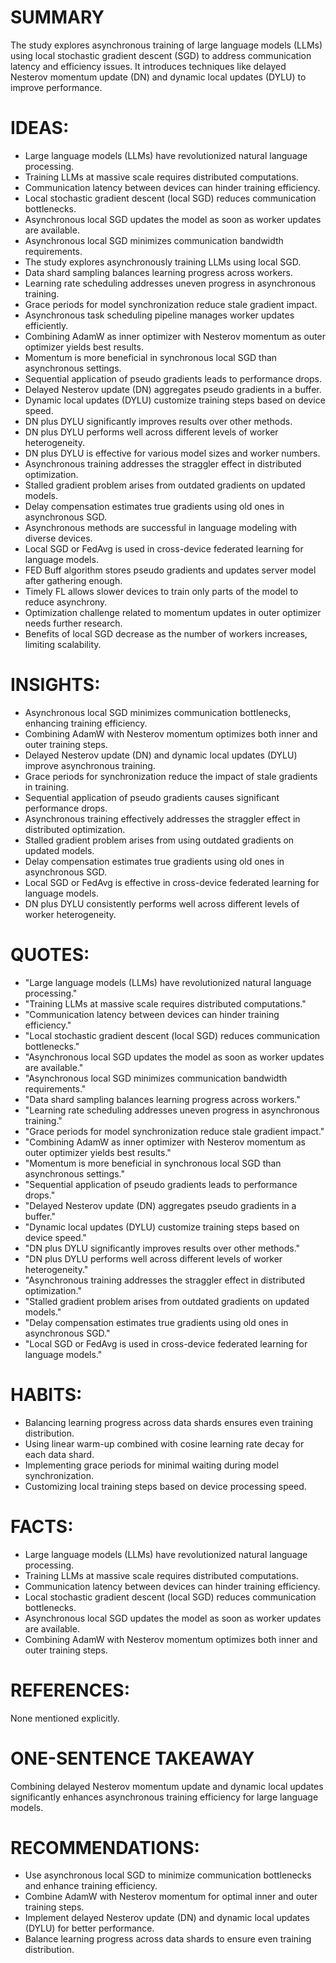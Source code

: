 # SUMMARY
The study explores asynchronous training of large language models (LLMs) using local stochastic gradient descent (SGD) to address communication latency and efficiency issues. It introduces techniques like delayed Nesterov momentum update (DN) and dynamic local updates (DYLU) to improve performance.

# IDEAS:
- Large language models (LLMs) have revolutionized natural language processing.
- Training LLMs at massive scale requires distributed computations.
- Communication latency between devices can hinder training efficiency.
- Local stochastic gradient descent (local SGD) reduces communication bottlenecks.
- Asynchronous local SGD updates the model as soon as worker updates are available.
- Asynchronous local SGD minimizes communication bandwidth requirements.
- The study explores asynchronously training LLMs using local SGD.
- Data shard sampling balances learning progress across workers.
- Learning rate scheduling addresses uneven progress in asynchronous training.
- Grace periods for model synchronization reduce stale gradient impact.
- Asynchronous task scheduling pipeline manages worker updates efficiently.
- Combining AdamW as inner optimizer with Nesterov momentum as outer optimizer yields best results.
- Momentum is more beneficial in synchronous local SGD than asynchronous settings.
- Sequential application of pseudo gradients leads to performance drops.
- Delayed Nesterov update (DN) aggregates pseudo gradients in a buffer.
- Dynamic local updates (DYLU) customize training steps based on device speed.
- DN plus DYLU significantly improves results over other methods.
- DN plus DYLU performs well across different levels of worker heterogeneity.
- DN plus DYLU is effective for various model sizes and worker numbers.
- Asynchronous training addresses the straggler effect in distributed optimization.
- Stalled gradient problem arises from outdated gradients on updated models.
- Delay compensation estimates true gradients using old ones in asynchronous SGD.
- Asynchronous methods are successful in language modeling with diverse devices.
- Local SGD or FedAvg is used in cross-device federated learning for language models.
- FED Buff algorithm stores pseudo gradients and updates server model after gathering enough.
- Timely FL allows slower devices to train only parts of the model to reduce asynchrony.
- Optimization challenge related to momentum updates in outer optimizer needs further research.
- Benefits of local SGD decrease as the number of workers increases, limiting scalability.

# INSIGHTS:
- Asynchronous local SGD minimizes communication bottlenecks, enhancing training efficiency.
- Combining AdamW with Nesterov momentum optimizes both inner and outer training steps.
- Delayed Nesterov update (DN) and dynamic local updates (DYLU) improve asynchronous training.
- Grace periods for synchronization reduce the impact of stale gradients in training.
- Sequential application of pseudo gradients causes significant performance drops.
- Asynchronous training effectively addresses the straggler effect in distributed optimization.
- Stalled gradient problem arises from using outdated gradients on updated models.
- Delay compensation estimates true gradients using old ones in asynchronous SGD.
- Local SGD or FedAvg is effective in cross-device federated learning for language models.
- DN plus DYLU consistently performs well across different levels of worker heterogeneity.

# QUOTES:
- "Large language models (LLMs) have revolutionized natural language processing."
- "Training LLMs at massive scale requires distributed computations."
- "Communication latency between devices can hinder training efficiency."
- "Local stochastic gradient descent (local SGD) reduces communication bottlenecks."
- "Asynchronous local SGD updates the model as soon as worker updates are available."
- "Asynchronous local SGD minimizes communication bandwidth requirements."
- "Data shard sampling balances learning progress across workers."
- "Learning rate scheduling addresses uneven progress in asynchronous training."
- "Grace periods for model synchronization reduce stale gradient impact."
- "Combining AdamW as inner optimizer with Nesterov momentum as outer optimizer yields best results."
- "Momentum is more beneficial in synchronous local SGD than asynchronous settings."
- "Sequential application of pseudo gradients leads to performance drops."
- "Delayed Nesterov update (DN) aggregates pseudo gradients in a buffer."
- "Dynamic local updates (DYLU) customize training steps based on device speed."
- "DN plus DYLU significantly improves results over other methods."
- "DN plus DYLU performs well across different levels of worker heterogeneity."
- "Asynchronous training addresses the straggler effect in distributed optimization."
- "Stalled gradient problem arises from outdated gradients on updated models."
- "Delay compensation estimates true gradients using old ones in asynchronous SGD."
- "Local SGD or FedAvg is used in cross-device federated learning for language models."

# HABITS:
- Balancing learning progress across data shards ensures even training distribution.
- Using linear warm-up combined with cosine learning rate decay for each data shard.
- Implementing grace periods for minimal waiting during model synchronization.
- Customizing local training steps based on device processing speed.

# FACTS:
- Large language models (LLMs) have revolutionized natural language processing.
- Training LLMs at massive scale requires distributed computations.
- Communication latency between devices can hinder training efficiency.
- Local stochastic gradient descent (local SGD) reduces communication bottlenecks.
- Asynchronous local SGD updates the model as soon as worker updates are available.
- Combining AdamW with Nesterov momentum optimizes both inner and outer training steps.

# REFERENCES:
None mentioned explicitly.

# ONE-SENTENCE TAKEAWAY
Combining delayed Nesterov momentum update and dynamic local updates significantly enhances asynchronous training efficiency for large language models.

# RECOMMENDATIONS:
- Use asynchronous local SGD to minimize communication bottlenecks and enhance training efficiency.
- Combine AdamW with Nesterov momentum for optimal inner and outer training steps.
- Implement delayed Nesterov update (DN) and dynamic local updates (DYLU) for better performance.
- Balance learning progress across data shards to ensure even training distribution.